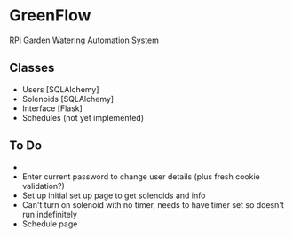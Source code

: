 # GreenFlow
RPi Garden Watering Automation System

## Classes
* Users [SQLAlchemy]
* Solenoids [SQLAlchemy]
* Interface [Flask]
* Schedules (not yet implemented)

## To Do
* 
* Enter current password to change user details (plus fresh cookie validation?)
* Set up initial set up page to get solenoids and info
* Can't turn on solenoid with no timer, needs to have timer set so doesn't run indefinitely
* Schedule page